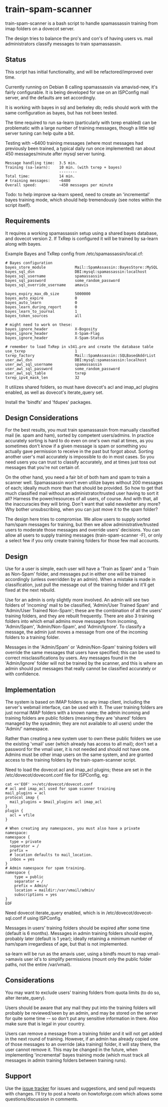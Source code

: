 # train-spam-scanner

train-spam-scanner is a bash script to handle spamassassin training from imap folders on a dovecot server.

The design tries to balance the pro's and con's of having users vs. mail administrators classify messages to train spamassassin.

## Status

This script has initial functionality, and will be refactored/improved over time.

Currently running on Debian 8 calling spamassassin via amavisd-new, it's fairly configurable.  It is being developed for use on an ISPConfig mail server, and the defaults are set accordingly.

It is working with bayes in sql and berkeley db; redis should work with the same configuration as bayes, but has not been tested.

The time required to run sa-learn (particularly with txrep enabled) can be problematic with a large number of training messages, though a little sql server tuning can help quite a bit.

Testing with ~6400 training messages (where most messages had previously been trained, a typical daily run once implemented) ran about 450 messages/minute after mysql server tuning.

    Message handling time:  3.5 min.
    Training (sa-learn):    10 min. (with txrep + bayes)
                            --------
    Total time:             14 min.
    # training messages:    ~6400
    Overall speed:          ~450 messages per minute

Todo:  to help improve sa-learn speed, need to create an 'incremental' bayes training mode, which should help tremendously (see notes within the script itself).

## Requirements

It requires a working spamassassin setup using a shared bayes database, and dovecot version 2.  If TxRep is configured it will be trained by sa-learn along with bayes.

Example Bayes and TxRep config from /etc/spamassassin/local.cf:

```
# Bayes configuration
bayes_store_module             Mail::SpamAssassin::BayesStore::MySQL
bayes_sql_dsn                  DBI:mysql:spamassassin:localhost
bayes_sql_username             spamassassin
bayes_sql_password             some_random_password
bayes_sql_override_username    amavis

bayes_expiry_max_db_size       5000000
bayes_auto_expire              0
bayes_auto_learn               0
bayes_learn_during_report      0
bayes_learn_to_journal         1
bayes_token_sources            all

# might need to work on these:
bayes_ignore_header            X-Bogosity
bayes_ignore_header            X-Spam-Flag
bayes_ignore_header            X-Spam-Status

# remember to load TxRep in v341.pre and create the database table
use_txrep                      1
txrep_factory                  Mail::SpamAssassin::SQLBasedAddrList
user_awl_dsn                   DBI:mysql:spamassassin:localhost
user_awl_sql_username          spamassassin
user_awl_sql_password          some_random_password
user_awl_sql_table             txrep
txrep_ipv4_mask_len            32
```

It utilizes shared folders, so must have dovecot's acl and imap_acl plugins enabled, as well as dovecot's iterate_query set.

Install the 'bindfs' and 'fdupes' packages.


## Design Considerations

For the best results, you must train spamassassin from manually classified mail (ie. spam and ham), sorted by competent users/admins.  In practice accurately sorting is hard to do even on one's own mail at times, as you sometimes don't know if a given message is spam or something you actually gave permission to receive in the past but forgot about.  Sorting another user's mail accurately is impossible to do in most cases.  So you need users you can trust to classify accurately, and at times just toss out messages that you're not certain of.

On the other hand, you need a fair bit of both ham and spam to train a scanner well.  Spamassassin won't even utilize bayes without 200 messages of each; ideally much more than that should be provided.  So how to get that much classified mail without an administrator/trusted user having to sort it all?  Harness the power/resources of all users, of course.  And with that, all the inaccuracies they will bring.  Don't want that valid newsletter any more?  Why bother unsubscribing, when you can just move it to the spam folder?

The design here tries to compromise.  We allow users to supply sorted ham/spam messages for training, but then we allow administrative/trusted users to moderate those messages and override users' decisions.  You can allow all users to supply training messages (train-spam-scanner -F), or only a select few if you only create training folders for those few mail accounts.

## Design

Use for a user is simple, each user will have a 'Train as Spam' and a 'Train as Non-Spam' folder, and messages put in either one will be trained accordingly (unless overridden by an admin).  When a mistake is made in classification, just pull the message out of the training folder and it'll get fixed at the next rebuild.

Use for an admin is only slightly more involved.  An admin will see two folders of 'incoming' mail to be classified, 'Admin/User Trained Spam' and 'Admin/User Trained Non-Spam'; these are the combination of all the users' training folders, and they are rebuilt frequently.  There are also 3 training folders into which email admins move messages from incoming, 'Admin/Spam', 'Admin/Non-Spam', and 'Admin/Ignore'.  To classify a message, the admin just moves a message from one of the incoming folders to a training folder.

Messages in the 'Admin/Spam' or 'Admin/Non-Spam' training folders will override the same messages that users have specified; this can be used to correct misclassifications by users.  Any messages found in the 'Admin/Ignore' folder will not be trained by the scanner, and this is where an admin should put messages that really cannot be classified accurately or with confidence.

## Implementation

The system is based on IMAP folders so any imap client, including the server's webmail interface, can be used with it.  The user training folders are just normal IMAP folders with a known name; the admin incoming and training folders are public folders (meaning they are 'shared' folders managed by the sysadmin; they are not available to all users) under the 'Admin/' namespace.

Rather than creating a new system user to own these public folders we use the existing 'vmail' user (which already has access to all mail); don't set a password for the vmail user, it is not needed and should not have one.  Admins must be other imap users on the same system, and are granted access to the training folders by the train-spam-scanner script.

Need to load the dovecot acl and imap_acl plugins; these are set in the /etc/dovecot/dovecont.conf file for ISPConfig, eg:

```
cat <<'EOF' >>/etc/dovecot/dovecot.conf
# acl and imap_acl used for spam scanner training
mail_plugins = acl
protocol imap {
  mail_plugins = $mail_plugins acl imap_acl
}
plugin {
  acl = vfile
}

# When creating any namespaces, you must also have a private namespace:
namespace {
  type = private
  separator = /
  prefix =
  # location defaults to mail_location.
  inbox = yes
}
# Admin namespace for spam training.
namespace {
    type = public
    separator = /
    prefix = Admin/
    location = maildir:/var/vmail/admin/
    subscriptions = yes
}
EOF
```

Need dovecot iterate_query enabled, which is in /etc/dovecot/dovecot-sql.conf if using ISPConfig.

Messages in users' training folders should be expired after some time (default is 6 months).  Messages in admin training folders should expire, probably later (default is 1 year); ideally retaining a minimum number of ham/spam irregardless of age, but that is not implemented.

sa-learn will be run as the amavis user, using a bindfs mount to map vmail->amavis user id's to simplify permissions (mount only the public folder paths, not the entire /var/vmail).


## Considerations

You may want to exclude users' training folders from quota limits (to do so, alter iterate_query).

Users should be aware that any mail they put into the training folders will probably be reviewed/seen by an admin, and may be stored on the server for quite some time -- so don't put any sensitive information in there.  Also make sure that is legal in your country.

Users can remove a message from a training folder and it will not get added in the next round of training.  However, if an admin has already copied one of those messages to an override (aka training) folder, it will stay there, the user cannot remove it.  This may be changed in the future, when implementing 'incremental' bayes training mode (which must track all messages in admin training folders between training runs).


## Support

Use the [issue tracker](https://github.com/jnorell/train-spam-scanner/issues) for issues and suggestions, and send pull requests with changes.  I'll try to post a howto on howtoforge.com which allows some questions/discussion in comments.


